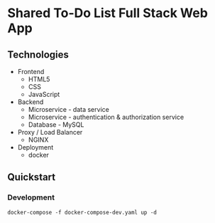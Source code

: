 # Shared To-Do List Full Stack Web App

## Technologies
- Frontend 
  - HTML5
  - CSS
  - JavaScript
- Backend
  - Microservice - data service
  - Microservice - authentication & authorization service
  - Database - MySQL
- Proxy / Load Balancer
  - NGINX
- Deployment
  - docker


## Quickstart
### Development
`docker-compose -f docker-compose-dev.yaml up -d`  

